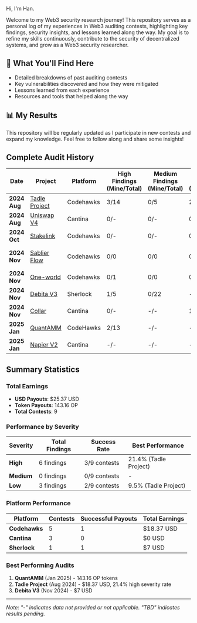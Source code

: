 Hi, I'm Han.

Welcome to my Web3 security research journey! This repository serves as a personal log of my experiences in Web3 auditing contests, highlighting key findings, security insights, and lessons learned along the way. My goal is to refine my skills continuously, contribute to the security of decentralized systems, and grow as a Web3 security researcher.

## 📌 What You'll Find Here

- Detailed breakdowns of past auditing contests
- Key vulnerabilities discovered and how they were mitigated
- Lessons learned from each experience
- Resources and tools that helped along the way

## 📊 My Results

This repository will be regularly updated as I participate in new contests and expand my knowledge. Feel free to follow along and share some insights!

## Complete Audit History

| Date | Project | Platform | High Findings (Mine/Total) | Medium Findings (Mine/Total) | Low Findings (Mine/Total) | High % | Medium % | Low % | Payout | Notes |
|------|---------|----------|----------------------------|------------------------------|---------------------------|--------|----------|-------|---------|-------|
| **2024 Aug** | [Tadle Project](https://codehawks.cyfrin.io/c/2024-08-tadle) | Codehawks | 3/14 | 0/5 | 2/21 | 21.4% | 0% | 9.5% | **18.37 USD** | Pre-market infrastructure |
| **2024 Aug** | [Uniswap V4](https://cantina.xyz/competitions/e2cf6906-ec8b-4c78-a585-74ac90615659) | Cantina | 0/- | 0/- | 0/- | - | - | - | **0 USD** | - |
| **2024 Oct** | [Stakelink](https://codehawks.cyfrin.io/c/2024-09-stakelink) | Codehawks | 0/- | 0/- | 0/- | - | - | - | **0 USD** | 29H23mins spent |
| **2024 Nov** | [Sablier Flow](https://codehawks.cyfrin.io/c/2024-10-sablier) | Codehawks | 0/0 | 0/0 | 0/4 | 0% | 0% | 0% | **0 USD** | Debt-tracking protocol |
| **2024 Nov** | [One-world](https://codehawks.cyfrin.io/c/2024-10-one-world) | Codehawks | 0/1 | 0/0 | 0/4 | 0% | 0% | 0% | **0 USD** | - |
| **2024 Nov** | [Debita V3](https://audits.sherlock.xyz/contests/627) | Sherlock | 1/5 | 0/22 | -/- | 12.5% | 0% | - | **7 USD** | - |
| **2024 Nov** | [Collar](https://cantina.xyz/competitions/050711ca-a6d1-4fdd-9f94-3816233c1bd5) | Cantina | 0/- | -/- | 1/- | - | - | - | **0 USD** | Low finding withdrawn |
| **2025 Jan** | [QuantAMM](https://codehawks.cyfrin.io/c/2024-12-quantamm) | CodeHawks | 2/13 | -/- | -/- | 15% | - | - | **143.16 OP** | - |
| **2025 Jan** | [Napier V2](https://cantina.xyz/competitions/58cd719b-9004-4eca-a113-41d1691c0711) | Cantina | -/- | -/- | -/- | - | - | - | **TBD** | - |

## Summary Statistics

### Total Earnings
- **USD Payouts**: $25.37 USD
- **Token Payouts**: 143.16 OP
- **Total Contests**: 9

### Performance by Severity
| Severity | Total Findings | Success Rate | Best Performance |
|----------|----------------|--------------|------------------|
| **High** | 6 findings | 3/9 contests | 21.4% (Tadle Project) |
| **Medium** | 0 findings | 0/9 contests | - |
| **Low** | 3 findings | 2/9 contests | 9.5% (Tadle Project) |

### Platform Performance
| Platform | Contests | Successful Payouts | Total Earnings |
|----------|----------|-------------------|----------------|
| **Codehawks** | 5 | 1 | $18.37 USD |
| **Cantina** | 3 | 0 | $0 USD |
| **Sherlock** | 1 | 1 | $7 USD |

### Best Performing Audits
1. **QuantAMM** (Jan 2025) - 143.16 OP tokens
2. **Tadle Project** (Aug 2024) - $18.37 USD, 21.4% high severity rate
3. **Debita V3** (Nov 2024) - $7 USD

---
*Note: "-" indicates data not provided or not applicable. "TBD" indicates results pending.*